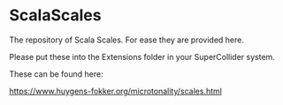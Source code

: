# ScalaScales
The repository of Scala Scales. For ease they are provided here. 

Please put these into the Extensions folder in your SuperCollider system.

These can be found here:

https://www.huygens-fokker.org/microtonality/scales.html
